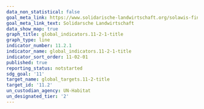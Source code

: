 ```yaml
---
data_non_statistical: false
goal_meta_link: https://www.solidarische-landwirtschaft.org/solawis-finden/karte/#/
goal_meta_link_text: Solidarsche Landwirtschaft
data_show_map: true
graph_title: global_indicators.11-2-1-title
graph_type: line
indicator_number: 11.2.1
indicator_name: global_indicators.11-2-1-title
indicator_sort_order: 11-02-01
published: true
reporting_status: notstarted
sdg_goal: '11'
target_name: global_targets.11-2-title
target_id: '11.2'
un_custodian_agency: UN-Habitat
un_designated_tier: '2'
---
```

